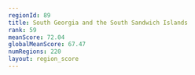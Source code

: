 ```yaml
---
regionId: 89
title: South Georgia and the South Sandwich Islands
rank: 59
meanScore: 72.04
globalMeanScore: 67.47
numRegions: 220
layout: region_score
---
```

